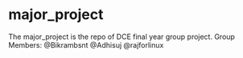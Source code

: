# major_project
The major_project is the repo of DCE final year group project.
Group Members:
@Bikrambsnt
@Adhisuj
@rajforlinux
